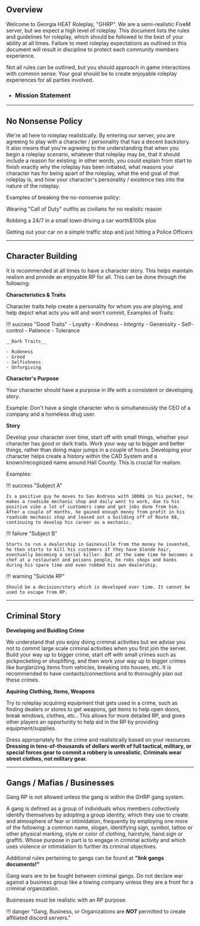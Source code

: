 ## Overview

Welcome to Georgia HEAT Roleplay, "GHRP". We are a semi-realistic FiveM server, but we expect a high level of roleplay. This document lists the rules and guidelines for roleplay, which should be followed to the best of your ability at all times. Failure to meet roleplay expectations as outlined in this document will result in discipline to protect each community members experience. 

Not all rules can be outlined, but you should approach in game interactions with common sense. Your goal should be to create enjoyable roleplay experiences for all parties involved.

- ### Mission Statement

---

## No Nonsense Policy

We're all here to roleplay realistically. By entering our server, you are agreeing to play with a character / personality that has a decent backstory. It also means that you're agreeing to the understanding that when you begin a roleplay scenario, whatever that roleplay may be, that it should include a reason for existing; in other words, you could explain from start to finish exactly why the roleplay has been initiated, what reasons your character has for being apart of the roleplay, what the end goal of that roleplay is, and how your character's personality / existence ties into the nature of the roleplay. 

Examples of breaking the no-nonsense policy:

Wearing "Call of Duty" outfits as civilians for no realistic reason

Robbing a 24/7 in a small town driving a car worth$100k plus

Getting out your car on a simple traffic stop and just hitting a Police Officers

---

## Character Building

It is recommended at all times to have a character story. This helps maintain realism and provide an enjoyable RP for all. This can be done through the following:

__Characteristics & Traits__

Character traits help create a personality for whom you are playing, and help depict what acts you will and won't commit, Examples of Traits:

!!! success "Good Traits"
    - Loyalty
    - Kindness
    - Integrity
    - Generosity
    - Self-control
    - Patience
    - Tolerance

    __Dark Traits__
   
    - Rudeness
    - Greed
    - Selfishness
    - Unforgiving

__Character's Purpose__

Your character should have a purpose in life with a consistent or developing story.

Example: Don't have a single character who is simultaneously the CEO of a company and a homeless drug user.

__Story__

Develop your character over time, start off with small things, whether your character has good or dark traits. Work your way up to bigger and better things, rather than doing major jumps in a couple of hours. Developing your character helps create a history within the CAD System and a known/recognized name around Hall County. This is crucial for realism. 

Examples:

!!! success "Subject A"

    Is a positive guy he moves to San Andreas with 1000$ in his pocket, he makes a roadside mechanic shop and daily went to work, due to his positive vibe a lot of customers came and got jobs done from him. After a couple of months, he gained enough money from profit in his roadside mechanic shop and leased out a building off of Route 68, continuing to develop his career as a mechanic.

!!! failure "Subject B"

    Starts to run a dealership in Gainesville from the money he invented, he then starts to kill his customers if they have blonde hair, eventually becoming a serial killer. But at the same time he becomes a chef at a restaurant and poisons people, he robs shops and banks during his spare time and even robbed his own dealership.

!!! warning "Suicide RP"

    Should be a decision/story which is developed over time. It cannot be used to escape from RP.

---

## Criminal Story

__Developing and Buidling Crime__

We understand that you enjoy doing criminal activities but we advise you not to commit large scale criminal activities when you first join the server. Build your way up to bigger crime, start off with small crimes such as pickpocketing or shoplifting, and then work your way up to bigger crimes like burglarizing items from vehicles, breaking into houses, etc. It is recommended to have contacts/connections and to thoroughly plan out these crimes.

__Aquiring Clothing, Items, Weapons__

Try to roleplay acquiring equipment that gets used in a crime, such as finding dealers or stores to get weapons, get items to help open doors, break windows, clothes, etc.. This allows for more detailed RP, and gives other players an opportunity to help aid in the RP by providing equipment/supplies.

Dress appropriately for the crime and realistically based on your resources. __Dressing in tens-of-thousands of dollars worth of full tactical, military, or special forces gear to commit a robbery is unrealistic. Criminals wear street clothes, not military gear.__

---

## Gangs / Mafias / Businesses

Gang RP is not allowed unless the gang is within the GHRP gang system.

A gang is defined as a group of individuals whos members collectively identify themselves by adopting a group identity, which they use to create and atmosphere of fear or intimidation, frequently by employing one more of the following: a common name, slogan, identifying sign, symbol, tattoo or other physical marking, style or color of clothing, hairstyle, hand sign or graffiti. Whose purpose in part is to engage in criminal activity and which uses violence or intimidation to further its criminal objectives.

Additional rules pertaining to gangs can be found at __"link gangs documents!"__

Gang wars are to be fought between criminal gangs. Do not declare war against a business group like a towing company unless they are a front for a criminal organization. 

Businesses must be realistic with an RP purpose. 

!!! danger "Gang, Business, or Organizations are ___NOT___ permitted to create affiliated discord servers."